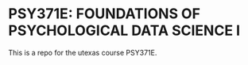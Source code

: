 # PSY371E: FOUNDATIONS OF PSYCHOLOGICAL DATA SCIENCE I

This is a repo for the utexas course PSY371E.